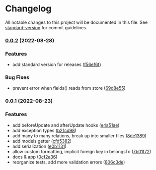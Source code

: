 # Changelog

All notable changes to this project will be documented in this file. See [standard-version](https://github.com/conventional-changelog/standard-version) for commit guidelines.

### [0.0.2](https://github.com/leviat-tech/normie/compare/v0.0.1...v0.0.2) (2022-08-28)


### Features

* add standard version for releases ([f56ef6f](https://github.com/leviat-tech/normie/commit/f56ef6f287d2af0f140354b8c2bc388a340fd6b5))


### Bug Fixes

* prevent error when fields() reads from store ([69d8e55](https://github.com/leviat-tech/normie/commit/69d8e55ee3c6b5f37dd45bc069d9d4ee32e77975))

### 0.0.1 (2022-08-23)


### Features

* add beforeUpdate and afterUpdate hooks ([e4a51ae](https://github.com/leviat-tech/normie/commit/e4a51aec97823bc6117aa42fd997f728cc067075))
* add exception types ([b21cd98](https://github.com/leviat-tech/normie/commit/b21cd985d59cf1cb22a7de58e665cca4e62359fb))
* add many to many relations, break up into smaller files ([8de1389](https://github.com/leviat-tech/normie/commit/8de13893cd16b13ea3999ce0aa53d1445f31a502))
* add models getter ([cfd5382](https://github.com/leviat-tech/normie/commit/cfd53825e11e6aad8231fcaa52ede6a09f399d8f))
* add serialization ([e0b1131](https://github.com/leviat-tech/normie/commit/e0b1131cf5e163e2672d0c54e739cc98b978da39))
* allow custom formatting, implicit foreign key in belongsTo ([7b01f72](https://github.com/leviat-tech/normie/commit/7b01f72df525628cac88c56b599b2977c5452887))
* docs & app ([0cf2a36](https://github.com/leviat-tech/normie/commit/0cf2a36c83e40e6b1bbf6dbaa93e17389c6a5983))
* reorganize tests, add more validation errors ([806c3de](https://github.com/leviat-tech/normie/commit/806c3de383de71383aaf63eff9d2e220409ea8d2))
